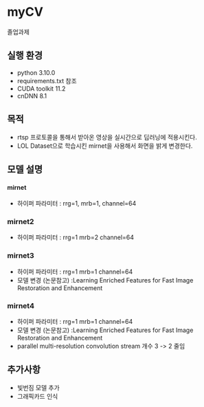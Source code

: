 # myCV
졸업과제
## 실행 환경
* python 3.10.0
* requirements.txt 참조
* CUDA toolkit 11.2
* cnDNN 8.1
## 목적
* rtsp 프로토콜을 통해서 받아온 영상을 실시간으로 딥러닝에 적용시킨다.
* LOL Dataset으로 학습시킨 mirnet을 사용해서 화면을 밝게 변경한다.
## 모델 설명
#### mirnet
* 하이퍼 파라미터 : rrg=1, mrb=1, channel=64
### mirnet2
* 하이퍼 파라미터 : rrg=1 mrb=2 channel=64
### mirnet3 
* 하이퍼 파라미터 : rrg=1 mrb=1 channel=64
* 모델 변경 (논문참고) :Learning Enriched Features for Fast Image Restoration and Enhancement
### mirnet4
* 하이퍼 파라미터 : rrg=1 mrb=1 channel=64
* 모델 변경 (논문참고) :Learning Enriched Features for Fast Image Restoration and Enhancement
* parallel multi-resolution convolution stream 개수 3 -> 2 줄임


## 추가사항
* 빛번짐 모델 추가
* 그래픽카드 인식
